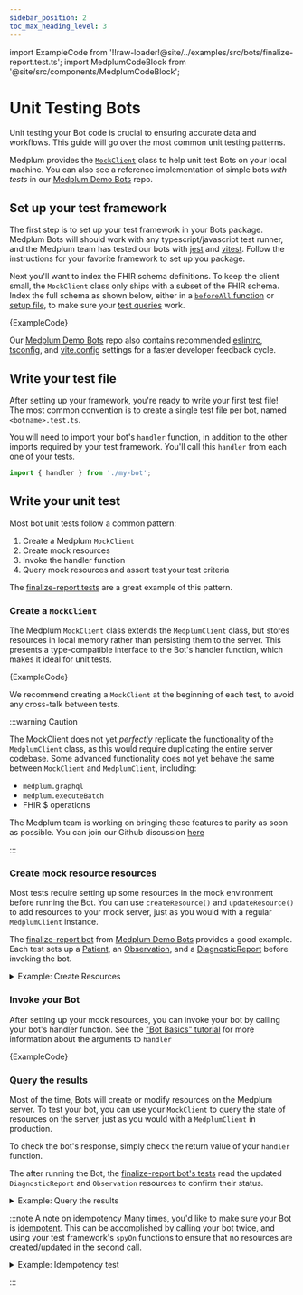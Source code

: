```yaml
---
sidebar_position: 2
toc_max_heading_level: 3
---
```


import ExampleCode from '!!raw-loader!@site/../examples/src/bots/finalize-report.test.ts';
import MedplumCodeBlock from '@site/src/components/MedplumCodeBlock';

# Unit Testing Bots

Unit testing your Bot code is crucial to ensuring accurate data and workflows. This guide will go over the most common unit testing patterns.

Medplum provides the [`MockClient`](https://github.com/medplum/medplum/blob/main/packages/mock/src/client.ts#L68) class to help unit test Bots on your local machine. You can also see a reference implementation of simple bots _with tests_ in our [Medplum Demo Bots](https://github.com/medplum/medplum-demo-bots) repo.

## Set up your test framework

The first step is to set up your test framework in your Bots package. Medplum Bots will should work with any typescript/javascript test runner, and the Medplum team has tested our bots with [jest](https://jestjs.io/) and [vitest](https://vitest.dev/). Follow the instructions for your favorite framework to set up you package.

Next you'll want to index the FHIR schema definitions. To keep the client small, the `MockClient` class only ships with a subset of the FHIR schema. Index the full schema as shown below, either in a [`beforeAll` function](https://vitest.dev/api/#beforeall) or [setup file](https://vitest.dev/config/#setupfiles), to make sure your [test queries](##query-the-results) work.

<MedplumCodeBlock language="ts" selectBlocks="index-schema">
{ExampleCode}
</MedplumCodeBlock>

Our [Medplum Demo Bots](https://github.com/medplum/medplum-demo-bots) repo also contains recommended [eslintrc](https://github.com/medplum/medplum-demo-bots/blob/main/.eslintrc.json), [tsconfig](https://github.com/medplum/medplum-demo-bots/blob/main/tsconfig.json), and [vite.config](https://github.com/medplum/medplum-demo-bots/blob/main/vite.config.ts) settings for a faster developer feedback cycle.

## Write your test file

After setting up your framework, you're ready to write your first test file! The most common convention is to create a single test file per bot, named `<botname>.test.ts`.

You will need to import your bot's `handler` function, in addition to the other imports required by your test framework. You'll call this `handler` from each one of your tests.

```typescript
import { handler } from './my-bot';
```

## Write your unit test

Most bot unit tests follow a common pattern:

1. Create a Medplum `MockClient`
2. Create mock resources
3. Invoke the handler function
4. Query mock resources and assert test your test criteria

The [finalize-report tests](https://github.com/medplum/medplum-demo-bots/blob/main/src/examples/finalize-report.ts) are a great example of this pattern.

### Create a `MockClient`

The Medplum `MockClient` class extends the `MedplumClient` class, but stores resources in local memory rather than persisting them to the server. This presents a type-compatible interface to the Bot's handler function, which makes it ideal for unit tests.

<MedplumCodeBlock language="ts" selectBlocks="create-client">
{ExampleCode}
</MedplumCodeBlock>

We recommend creating a `MockClient` at the beginning of each test, to avoid any cross-talk between tests.

:::warning Caution

The MockClient does not yet _perfectly_ replicate the functionality of the `MedplumClient` class, as this would require duplicating the entire server codebase. Some advanced functionality does not yet behave the same between `MockClient` and `MedplumClient`, including:

- `medplum.graphql`
- `medplum.executeBatch`
- FHIR $ operations

The Medplum team is working on bringing these features to parity as soon as possible. You can join our Github discussion [here](https://github.com/medplum/medplum/discussions/1218)

:::

### Create mock resource resources

Most tests require setting up some resources in the mock environment before running the Bot. You can use `createResource()` and `updateResource()` to add resources to your mock server, just as you would with a regular `MedplumClient` instance.

The [finalize-report bot](https://github.com/medplum/medplum-demo-bots/blob/main/src/examples/finalize-reports.test.ts) from [Medplum Demo Bots](https://github.com/medplum/medplum-demo-bots/) provides a good example. Each test sets up a [Patient](/docs/api/fhir/resources/patient), an [Observation](/docs/api/fhir/resources/observation), and a [DiagnosticReport](/docs/api/fhir/resources/diagnosticreport) before invoking the bot.

<details>
  <summary>Example: Create Resources</summary>
  <MedplumCodeBlock language="ts" selectBlocks="create-resources">
    {ExampleCode}
  </MedplumCodeBlock>
</details>

### Invoke your Bot

After setting up your mock resources, you can invoke your bot by calling your bot's handler function. See the ["Bot Basics" tutorial](/docs/bots/bot-basics#editing-a-bot) for more information about the arguments to `handler`

<MedplumCodeBlock language="ts" selectBlocks="invoke-bot">
{ExampleCode}
</MedplumCodeBlock>

### Query the results

Most of the time, Bots will create or modify resources on the Medplum server. To test your bot, you can use your `MockClient` to query the state of resources on the server, just as you would with a `MedplumClient` in production.

To check the bot's response, simply check the return value of your `handler` function.

The after running the Bot, the [finalize-report bot's tests](https://github.com/medplum/medplum-demo-bots/blob/main/src/examples/finalize-reports.test.ts) read the updated `DiagnosticReport` and `Observation` resources to confirm their status.

<details>
  <summary>Example: Query the results</summary>
  <MedplumCodeBlock language="ts" selectBlocks="query-results">
  {ExampleCode}
  </MedplumCodeBlock>
</details>

:::note A note on idempotency
Many times, you'd like to make sure your Bot is [idempotent](https://en.wikipedia.org/wiki/Idempotence#Computer_science_meaning). This can be accomplished by calling your bot twice, and using your test framework's `spyOn` functions to ensure that no resources are created/updated in the second call.

<details>
  <summary>Example: Idempotency test</summary>
  <MedplumCodeBlock language="ts" selectBlocks="test-idempotent">
    {ExampleCode}
  </MedplumCodeBlock>
</details>

:::
